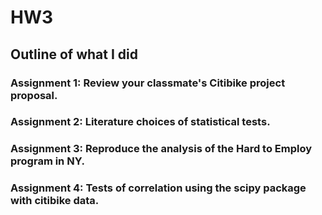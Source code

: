 # HW3


## Outline of what I did
### Assignment 1: Review your classmate's Citibike project proposal.

### Assignment 2: Literature choices of statistical tests.

### Assignment 3: Reproduce the analysis of the Hard to Employ program in NY.

### Assignment 4: Tests of correlation using the scipy package with citibike data.
